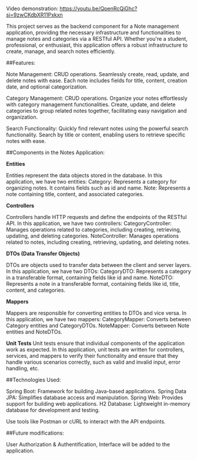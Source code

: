 Video demonstration: https://youtu.be/QpenRcQiGhc?si=9zwCKdbXR11Pxkxn

This project serves as the backend component for a Note management application, providing the necessary infrastructure and functionalities to manage notes and categories via a RESTful API.
Whether you're a student, professional, or enthusiast, this application offers a robust infrastructure to create, manage, and search notes efficiently.

##Features:

Note Management: CRUD operations. Seamlessly create, read, update, and delete notes with ease. Each note includes fields for title, content, creation date, and optional categorization.

Category Management: CRUD operations. Organize your notes effortlessly with category management functionalities. Create, update, and delete categories to group related notes together, facilitating easy navigation and organization.

Search Functionality: Quickly find relevant notes using the powerful search functionality. Search by title or content, enabling users to retrieve specific notes with ease.

##Components in the Notes Application:

**Entities**

Entities represent the data objects stored in the database. In this application, we have two entities:
Category: Represents a category for organizing notes. It contains fields such as id and name.
Note: Represents a note containing title, content, and associated categories.

**Controllers**

Controllers handle HTTP requests and define the endpoints of the RESTful API. In this application, we have two controllers:
CategoryController: Manages operations related to categories, including creating, retrieving, updating, and deleting categories.
NoteController: Manages operations related to notes, including creating, retrieving, updating, and deleting notes.

**DTOs (Data Transfer Objects)**

DTOs are objects used to transfer data between the client and server layers. In this application, we have two DTOs:
CategoryDTO: Represents a category in a transferable format, containing fields like id and name.
NoteDTO: Represents a note in a transferable format, containing fields like id, title, content, and categories.

**Mappers**

Mappers are responsible for converting entities to DTOs and vice versa. In this application, we have two mappers:
CategoryMapper: Converts between Category entities and CategoryDTOs.
NoteMapper: Converts between Note entities and NoteDTOs.

**Unit Tests**
Unit tests ensure that individual components of the application work as expected. In this application, unit tests are written for controllers, services, and mappers to verify their functionality and ensure that they handle various scenarios correctly, such as valid and invalid input, error handling, etc.

##Technologies Used:

Spring Boot: Framework for building Java-based applications.
Spring Data JPA: Simplifies database access and manipulation.
Spring Web: Provides support for building web applications.
H2 Database: Lightweight in-memory database for development and testing.

Use tools like Postman or cURL to interact with the API endpoints.


##Future modifications: 

User Authorization & Authentification, Interface will be added to the application. 


